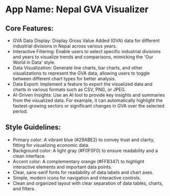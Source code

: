 # **App Name**: Nepal GVA Visualizer

## Core Features:

- GVA Data Display: Display Gross Value Added (GVA) data for different industrial divisions in Nepal across various years.
- Interactive Filtering: Enable users to select specific industrial divisions and years to visualize trends and comparisons, mimicking the 'Our World in Data' style.
- Data Visualization: Generate line charts, bar charts, and other visualizations to represent the GVA data, allowing users to toggle between different chart types for better analysis.
- Data Export: Implement a feature to export the visualized data and charts in various formats such as CSV, PNG, or JPEG.
- AI-Driven Insights: Use an AI tool to provide key insights and summaries from the visualized data. For example, it can automatically highlight the fastest-growing sectors or significant changes in GVA over the selected period.

## Style Guidelines:

- Primary color: A vibrant blue (#29ABE2) to convey trust and clarity, fitting for visualizing economic data.
- Background color: A light gray (#F0F0F0) to ensure readability and a clean interface.
- Accent color: A complementary orange (#FFB347) to highlight interactive elements and important data points.
- Clear, sans-serif fonts for readability of data labels and chart axes.
- Simple, modern icons for navigation and interactive controls.
- Clean and organized layout with clear separation of data tables, charts, and filters.